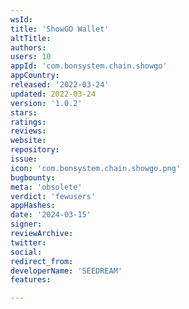 ```yaml
---
wsId: 
title: 'ShowGO Wallet'
altTitle: 
authors: 
users: 10
appId: 'com.bonsystem.chain.showgo'
appCountry: 
released: '2022-03-24'
updated: 2022-03-24
version: '1.0.2'
stars: 
ratings: 
reviews: 
website: 
repository: 
issue: 
icon: 'com.bonsystem.chain.showgo.png'
bugbounty: 
meta: 'obsolete'
verdict: 'fewusers'
appHashes: 
date: '2024-03-15'
signer: 
reviewArchive: 
twitter: 
social: 
redirect_from: 
developerName: 'SEEDREAM'
features: 

---
```


